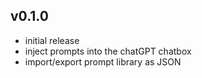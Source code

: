 ## v0.1.0

- initial release
- inject prompts into the chatGPT chatbox
- import/export prompt library as JSON
